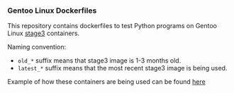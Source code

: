 ### Gentoo Linux Dockerfiles

This repository contains dockerfiles to test Python programs on Gentoo Linux 
[stage3](https://hub.docker.com/r/gentoo/stage3/tags) containers.  

Naming convention:
* `old_*` suffix means that stage3 image is 1-3 months old. 
* `latest_*` suffix means that the most recent stage3 image is being used.

Example of how these containers are being used can be found 
[here](https://github.com/Lab-Brat/gentoo_update/blob/main/tests/compose.yaml)
